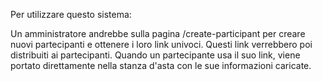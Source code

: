 Per utilizzare questo sistema:

Un amministratore andrebbe sulla pagina /create-participant per creare nuovi partecipanti e ottenere i loro link univoci.
Questi link verrebbero poi distribuiti ai partecipanti.
Quando un partecipante usa il suo link, viene portato direttamente nella stanza d'asta con le sue informazioni caricate.